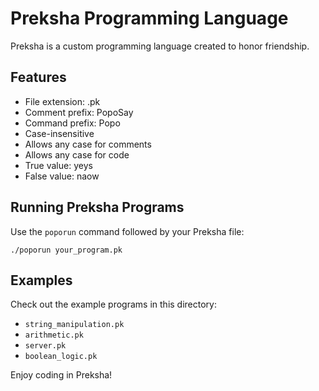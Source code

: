 
# Preksha Programming Language

Preksha is a custom programming language created to honor friendship.

## Features

- File extension: .pk
- Comment prefix: PopoSay
- Command prefix: Popo
- Case-insensitive
- Allows any case for comments
- Allows any case for code
- True value: yeys
- False value: naow

## Running Preksha Programs

Use the `poporun` command followed by your Preksha file:

```
./poporun your_program.pk
```

## Examples

Check out the example programs in this directory:
- `string_manipulation.pk`
- `arithmetic.pk`
- `server.pk`
- `boolean_logic.pk`

Enjoy coding in Preksha!
